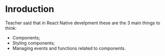 # Inroduction

Teacher said that in React Native develpment these are the 3 main things to think:

- Components;
- Styling components;
- Managing events and functions related to components.